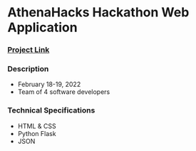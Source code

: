 # AthenaHacks Hackathon Web Application

### [Project Link](https://devpost.com/software/drugology-by-taco-inc-2cify4)

### Description
- February 18-19, 2022
- Team of 4 software developers

### Technical Specifications
- HTML & CSS
- Python Flask
- JSON

